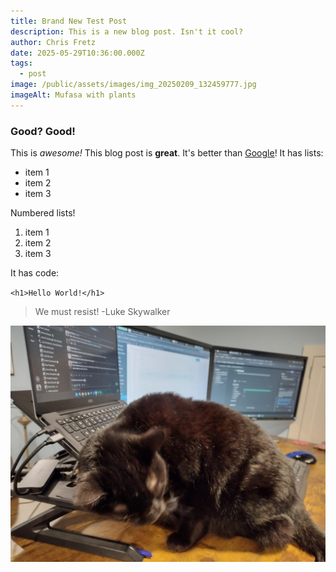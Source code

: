 ```yaml
---
title: Brand New Test Post
description: This is a new blog post. Isn't it cool?
author: Chris Fretz
date: 2025-05-29T10:36:00.000Z
tags:
  - post
image: /public/assets/images/img_20250209_132459777.jpg
imageAlt: Mufasa with plants
---
```

### Good? Good!

This is *awesome!* This blog post is **great**. It's better than [Google](https://www.google.com/)! It has lists:

* item 1
* item 2
* item 3

Numbered lists!

1. item 1
2. item 2
3. item 3

It has code:

`<h1>Hello World!</h1>`

> We must resist! -Luke Skywalker

![Opal uses the laptop as a scratching post.](/public/assets/images/img_20240327_165035510_hdr-1-.jpg "Opal, a very fine cat")
